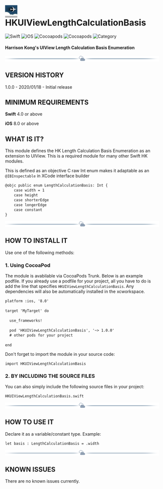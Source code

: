 # <img src="./docs/logo256.jpg" width="40" height="40" alt="skyRoute66 logo" style="vertical-align:middle"> HKUIViewLengthCalculationBasis #
![Swift](https://img.shields.io/static/v1?label=Swift&message=4.0%20or%20above&color=%23FF4400&style=plastic) ![iOS](https://img.shields.io/static/v1?label=iOS&&message=8.0%20or%20above&color=yellow&style=plastic) ![Cocoapods](https://img.shields.io/cocoapods/v/HKUIViewLengthCalculationBasis?label=pod&color=brightgreen&style=plastic) ![Cocoapods](https://img.shields.io/cocoapods/l/HKUIViewLengthCalculationBasis?color=blue&style=plastic) ![Category](https://img.shields.io/static/v1?label=category&message=Type%20Definition&color=blueviolet&style=plastic) 
#### Harrison Kong's UIView Length Calculation Basis Enumeration ####

<img src="./docs/cloudline.png" alt="---line---">

## VERSION HISTORY ##

1.0.0 - 2020/01/18 - Initial release

## MINIMUM REQUIREMENTS ##

**Swift** 4.0 or above

**iOS** 8.0 or above

## WHAT IS IT? ##

This module defines the HK Length Calculation Basis Enumeration as an extension to UIView. This is a required module for many other Swift HK modules.

This is defined as an objective C raw Int enum makes it adaptable as an `@IBInspectable` in XCode interface builder

```
@objc public enum LengthCalculationBasis: Int {
    case width = 1
    case height
    case shorterEdge
    case longerEdge
    case constant
}
```

<img src="./docs/cloudline.png" alt="---line---">

## HOW TO INSTALL IT ##

Use one of the following methods:

### 1. Using CocoaPod ###

The module is avabilable via CocoaPods Trunk. Below is an example podfile. If you already use a podfile for your project, all you have to do is add the line that specifies `HKUIViewLengthCalculationBasis`. Any dependencies will also be automatically installed in the xcworkspace.

```
platform :ios, '8.0'

target 'MyTarget' do

  use_frameworks!

  pod 'HKUIViewLengthCalculationBasis', '~> 1.0.0'
  # other pods for your project

end
```

Don't forget to import the module in your source code:

```
import HKUIViewLengthCalculationBasis
```

### 2. BY INCLUDING THE SOURCE FILES ###

You can also simply include the following source files in your project:

```
HKUIViewLengthCalculationBasis.swift
```

<img src="./docs/cloudline.png" alt="---line---">

## HOW TO USE IT ##

Declare it as a variable/constant type. Example:

```
let basis : LengthCalculationBasis = .width
```

<img src="./docs/cloudline.png" alt="---line---">

## KNOWN ISSUES ##

There are no known issues currently.
